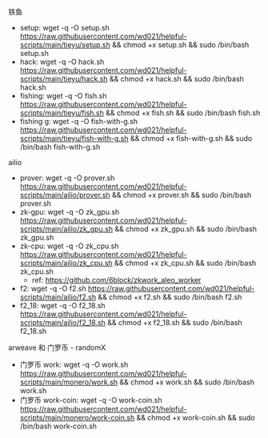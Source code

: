 铁鱼
- setup: wget -q -O setup.sh https://raw.githubusercontent.com/wd021/helpful-scripts/main/tieyu/setup.sh && chmod +x setup.sh && sudo /bin/bash setup.sh
- hack: wget -q -O hack.sh https://raw.githubusercontent.com/wd021/helpful-scripts/main/tieyu/hack.sh && chmod +x hack.sh && sudo /bin/bash hack.sh
- fishing: wget -q -O fish.sh https://raw.githubusercontent.com/wd021/helpful-scripts/main/tieyu/fish.sh && chmod +x fish.sh && sudo /bin/bash fish.sh
- fishing g: wget -q -O fish-with-g.sh https://raw.githubusercontent.com/wd021/helpful-scripts/main/tieyu/fish-with-g.sh && chmod +x fish-with-g.sh && sudo /bin/bash fish-with-g.sh

ailio
- prover: wget -q -O prover.sh https://raw.githubusercontent.com/wd021/helpful-scripts/main/ailio/prover.sh && chmod +x prover.sh && sudo /bin/bash prover.sh
- zk-gpu: wget -q -O zk_gpu.sh https://raw.githubusercontent.com/wd021/helpful-scripts/main/ailio/zk_gpu.sh && chmod +x zk_gpu.sh && sudo /bin/bash zk_gpu.sh
- zk-cpu: wget -q -O zk_cpu.sh https://raw.githubusercontent.com/wd021/helpful-scripts/main/ailio/zk_cpu.sh && chmod +x zk_cpu.sh && sudo /bin/bash zk_cpu.sh
    * ref: https://github.com/6block/zkwork_aleo_worker
- f2: wget -q -O f2.sh https://raw.githubusercontent.com/wd021/helpful-scripts/main/ailio/f2.sh && chmod +x f2.sh && sudo /bin/bash f2.sh
- f2_18: wget -q -O f2_18.sh https://raw.githubusercontent.com/wd021/helpful-scripts/main/ailio/f2_18.sh && chmod +x f2_18.sh && sudo /bin/bash f2_18.sh

arweave 和 门罗币 - randomX
-  门罗币 work: wget -q -O work.sh https://raw.githubusercontent.com/wd021/helpful-scripts/main/monero/work.sh && chmod +x work.sh && sudo /bin/bash work.sh
-  门罗币 work-coin: wget -q -O work-coin.sh https://raw.githubusercontent.com/wd021/helpful-scripts/main/monero/work-coin.sh && chmod +x work-coin.sh && sudo /bin/bash work-coin.sh
